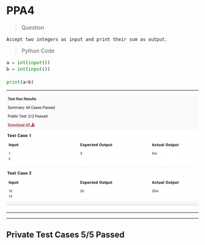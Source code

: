 # PPA4

>Question

    Accept two integers as input and print their sum as output.

>Python Code

```python
a = int(input())
b = int(input())

print(a+b)

```

---
![Image of Test Cases](ImagePPA4.png)

---
---
Private Test Cases 5/5 Passed
---